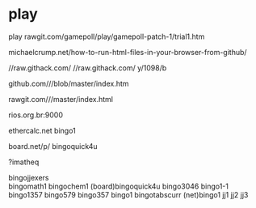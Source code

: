 # play

play rawgit.com/gamepoll/play/gamepoll-patch-1/trial1.htm 


michaelcrump.net/how-to-run-html-files-in-your-browser-from-github/

//raw.githack.com/  //raw.githack.com/ y/1098/b

github.com/<your user name>/<your repo>/blob/master/index.htm

rawgit.com/<your user name>/<your repo>/master/index.html

rios.org.br:9000
  
ethercalc.net bingo1
  
board.net/p/
bingoquick4u
  
?imatheq

bingojjexers  
bingomath1 bingochem1 
(board)bingoquick4u
bingo3046 bingo1-1 bingo1357 bingo579 bingo357 bingo1 
bingotabscurr
(net)bingo1 jj1 jj2 jj3

